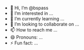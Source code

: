 - 👋 Hi, I’m @bspass
- 👀 I’m interested in ...
- 🌱 I’m currently learning ...
- 💞️ I’m looking to collaborate on ...
- 📫 How to reach me ...
- 😄 Pronouns: ...
- ⚡ Fun fact: ...

<!---
bspass/bspass is a ✨ special ✨ repository because its `README.md` (this file) appears on your GitHub profile.
You can click the Preview link to take a look at your changes.
--->
